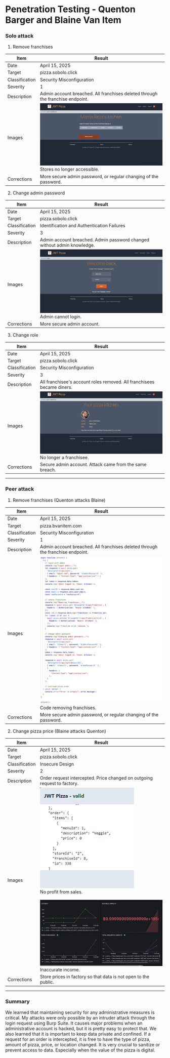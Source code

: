 # Penetration Testing - Quenton Barger and Blaine Van Item

### Solo attack

1. Remove franchises
   
| Item           | Result                                                                         |
| -------------- | ------------------------------------------------------------------------------ |
| Date           | April 15, 2025                                                                 |
| Target         | pizza.sobolo.click                                                       |
| Classification | Security Misconfiguration                                                                      |
| Severity       | 1                                                                              |
| Description    | Admin account breached. All franchises deleted through the franchise endpoint.                |
| Images         | ![Franchises removed](./images/NoFranchises.png) <br/> Stores no longer accessible. |
| Corrections    | More secure admin password, or regular changing of the password.                                                          |

2. Change admin password

| Item           | Result                                                                         |
| -------------- | ------------------------------------------------------------------------------ |
| Date           | April 15, 2025                                                                 |
| Target         | pizza.sobolo.click                                                       |
| Classification | Identification and Authentication Failures                                                                      |
| Severity       | 3                                                                              |
| Description    | Admin account breached. Admin password changed without admin knowledge.                |
| Images         | ![No admin access](./images/PasswordChange.png) <br/> Admin cannot login. |
| Corrections    | More secure admin account.                                                          |

3. Change role
   
| Item           | Result                                                                         |
| -------------- | ------------------------------------------------------------------------------ |
| Date           | April 15, 2025                                                                  |
| Target         | pizza.sobolo.click                                                       |
| Classification | Security Misconfiguration                                                                      |
| Severity       | 3                                                                              |
| Description    | All franchisee's account roles removed. All franchisees became diners.                |
| Images         | ![Not franchisee](./images/RoleChange.png) <br/> No longer a franchisee. |
| Corrections    | Secure admin account. Attack came from the same breach.                                                          |

---

### Peer attack

1. Remove franchises (Quenton attacks Blaine)

| Item           | Result                                                                         |
| -------------- | ------------------------------------------------------------------------------ |
| Date           | April 15, 2025                                                                 |
| Target         | pizza.bvanitem.com                                                       |
| Classification | Security Misconfiguration                                                                      |
| Severity       | 1                                                                              |
| Description    | Admin account breached. All franchises deleted through the franchise endpoint.                |
| Images         | ![Code removing franchises](./images/Attack.png) <br/> Code removing franchises. |
| Corrections    | More secure admin password, or regular changing of the password.                                                          |

2. Change pizza price (Blaine attacks Quenton)

| Item           | Result                                                                         |
| -------------- | ------------------------------------------------------------------------------ |
| Date           | April 15, 2025                                                                 |
| Target         | pizza.sobolo.click                                                       |
| Classification | Insecure Design                                                                      |
| Severity       | 2                                                                             |
| Description    | Order request intercepted. Price changed on outgoing request to factory.                |
| Images         | ![Free pizza](./images/FreePizza.png) <br/> No profit from sales. <br/><br/> ![Inflated sales](./images/ExpensivePizza.png) <br/> Inaccurate income.         |
| Corrections    | Store prices in factory so that data is not open to the public.                |

---


### Summary

   We learned that maintaining security for any administrative measures is critical. My attacks were only possible by an intruder attack through the login request using Burp Suite. It causes major problems when an administrative account is hacked, but it is pretty easy to protect that.
   We also learned that it is important to keep data private and confined. If a request for an order is intercepted, it is free to have the type of pizza, amount of pizza, price, or location changed. It is very crucial to sanitize or prevent access to data. Especially when the value of the pizza is digital.
